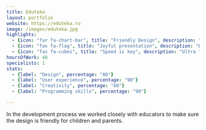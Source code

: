 ```yaml
---
title: Eduteka
layout: portfolio
website: https://eduteka.ro
image: /images/eduteka.jpg
highlights: 
  - {icon: "far fa-chart-bar", title: "Friendly Design", description: "Clean simple design to be used by children and parents."}
  - {icon: "fas fa-flag", title: "Joyful presentation", description: "Website designed to resemble with children books."}
  - {icon: "fas fa-cubes", title: "Speed is key", description: "Ultra fast load time, averaging less than 3 seconds."}
hoursOfWork: 40
specialists: 1
stats:
  - {label: "Design", percentage: "80"}
  - {label: "User experience", percentage: "90"}
  - {label: "Creativity", percentage: "60"}
  - {label: "Programming skills", percentage: "90"}

---
```


In the development process we worked closely with educators to make sure the design is friendly for children and parents.
